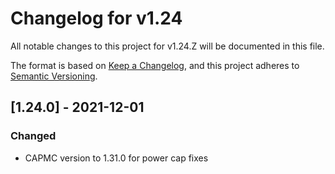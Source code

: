 # Changelog for v1.24

All notable changes to this project for v1.24.Z will be documented in this file.

The format is based on [Keep a Changelog](https://keepachangelog.com/en/1.0.0/),
and this project adheres to [Semantic Versioning](https://semver.org/spec/v2.0.0.html).

## [1.24.0] - 2021-12-01

### Changed

- CAPMC version to 1.31.0 for power cap fixes

